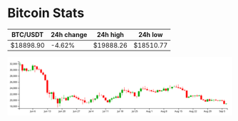 # Bitcoin Stats

BTC/USDT|24h change|24h high|24h low|
|---|---|---|---|
|$18898.90|-4.62%|$19888.26|$18510.77|

<img src="./chart.svg">
